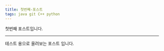 ```yaml
---
title: 첫번째-포스트
tags: java git C++ python
---
```


첫번째 포스트입니다.

<!--more-->

---

테스트 용으로 올려보는 포스트 입니다.
